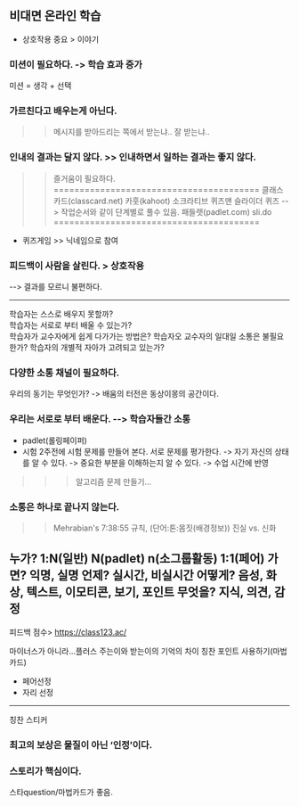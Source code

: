 ## 비대면 온라인 학습

- 상호작용 중요 > 이야기

### 미션이 필요하다. -> 학습 효과 증가
미션 = 생각 + 선택

### 가르친다고 배우는게 아닌다.
>> 메시지를 받아드리는 쪽에서 받는냐..
>> 잘 받는냐..

### 인내의 결과는 달지 않다. >> 인내하면서 일하는 결과는 좋지 않다.
>> 즐거움이 필요하다.
========================================
클래스카드(classcard.net)
카훗(kahoot)
소크라티브
퀴즈맨
슬라이더 퀴즈 --> 작업순서와 같이 단계별로 풀수 있음. 
패들렛(padlet.com)
sli.do
========================================
- 퀴즈게임 >> 닉네임으로 참여

###  피드백이 사람을 살린다.   > 상호작용
 --> 결과를 모르니 불편하다.


-------------------------------------------------------------------------

학습자는 스스로 배우지 못할까?           
학습자는 서로로 부터 배울 수 있는가?  
학습자가 교수자에게 쉽게 다가가는 방법은? 
학습자오 교수자의 일대일 소통은 불필요한가?
학습자의 개별적 자아가 고려되고 있는가? 

### 다양한 소통 채널이 필요하다.

우리의 동기는 무엇인가? 
-> 배움의 터전은 동상이몽의 공간이다.



### 우리는 서로로 부터 배운다.  --> 학습자들간 소통
- padlet(롤링페이퍼)
- 시험 2주전에 시험 문제를 만들어 본다. 서로 문제를  평가한다.
-> 자기 자신의 상태를 알 수 있다.
-> 중요한 부분을 이해하는지 알 수 있다. -> 수업 시간에 반영

>>> 알고리즘 문제 만들기...

### 소통은 하나로 끝나지 않는다.
>> Mehrabian's  7:38:55 규칙, (단어:톤:몸짓(배경정보))
진실 vs. 신화

누가? 1:N(일반)       N(padlet)      n(소그룹활동)     1:1(페어)
가면? 익명, 실명
언제? 실시간, 비실시간
어떻게? 음성, 화상, 텍스트, 이모티콘, 보기, 포인트
무엇을? 지식, 의견, 감정
------------------------------------------

피드백 점수> https://class123.ac/

마이너스가 아니라...플러스
주는이와 받는이의 기억의 차이
칭찬 포인트 사용하기(마법카드)
- 페어선정
- 자리 선정

------------------------------------
칭찬 스티커

###  최고의 보상은 물질이 아닌 ‘인정’이다.

### 스토리가 핵심이다.

스타question/마법카드가 좋음.

